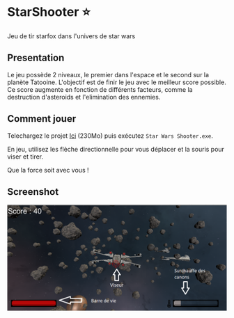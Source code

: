 # StarShooter :star:
Jeu de tir starfox dans l'univers de star wars

## Presentation

Le jeu possède 2 niveaux, le premier dans l'espace et le second sur la planète Tatooine.
L'objectif est de finir le jeu avec le meilleur score possible. Ce score augmente en fonction de différents facteurs, comme la destruction d'asteroids et l'elimination des ennemies.

## Comment jouer
Telechargez le projet <a href="https://maxence.website/files/StarwarsShooter/StarWarsShooter.zip" target="_blank">Ici</a> (230Mo)
puis exécutez `Star Wars Shooter.exe`.

En jeu, utilisez les flèche directionnelle pour vous déplacer et la souris pour viser et tirer.

Que la force soit avec vous !

## Screenshot
![](starshooter.png)





